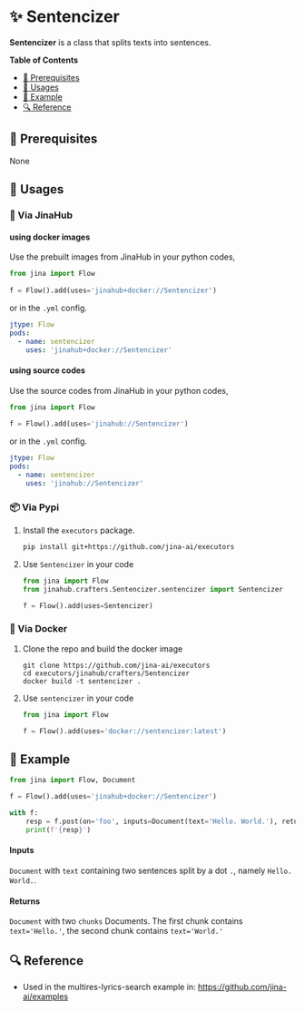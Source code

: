 # ✨ Sentencizer

**Sentencizer** is a class that splits texts into sentences.

<!-- START doctoc generated TOC please keep comment here to allow auto update -->
<!-- DON'T EDIT THIS SECTION, INSTEAD RE-RUN doctoc TO UPDATE -->
**Table of Contents**

- [🌱 Prerequisites](#-prerequisites)
- [🚀 Usages](#-usages)
- [🎉️ Example](#%EF%B8%8F-example)
- [🔍️ Reference](#%EF%B8%8F-reference)

<!-- END doctoc generated TOC please keep comment here to allow auto update -->

## 🌱 Prerequisites

None

## 🚀 Usages

### 🚚 Via JinaHub

#### using docker images
Use the prebuilt images from JinaHub in your python codes, 

```python
from jina import Flow
	
f = Flow().add(uses='jinahub+docker://Sentencizer')
```

or in the `.yml` config.
	
```yaml
jtype: Flow
pods:
  - name: sentencizer
    uses: 'jinahub+docker://Sentencizer'
```

#### using source codes
Use the source codes from JinaHub in your python codes,

```python
from jina import Flow
	
f = Flow().add(uses='jinahub://Sentencizer')
```

or in the `.yml` config.

```yaml
jtype: Flow
pods:
  - name: sentencizer
    uses: 'jinahub://Sentencizer'
```


### 📦️ Via Pypi

1. Install the `executors` package.

	```bash
	pip install git+https://github.com/jina-ai/executors
	```

1. Use `Sentencizer` in your code

	```python
	from jina import Flow
	from jinahub.crafters.Sentencizer.sentencizer import Sentencizer
	
	f = Flow().add(uses=Sentencizer)
	```


### 🐳 Via Docker

1. Clone the repo and build the docker image

	```shell
	git clone https://github.com/jina-ai/executors
	cd executors/jinahub/crafters/Sentencizer
	docker build -t sentencizer .
	```

1. Use `sentencizer` in your code

	```python
	from jina import Flow
	
	f = Flow().add(uses='docker://sentencizer:latest')
	```
	

## 🎉️ Example

```python
from jina import Flow, Document

f = Flow().add(uses='jinahub+docker://Sentencizer')

with f:
    resp = f.post(on='foo', inputs=Document(text='Hello. World.'), return_results=True)
    print(f'{resp}')
```

#### Inputs 

`Document` with `text` containing two sentences split by a dot `.`, namely `Hello. World.`.

#### Returns

`Document` with two `chunks` Documents. The first chunk contains `text='Hello.'`, the second chunk contains `text='World.'`

## 🔍️ Reference
- Used in the multires-lyrics-search example in: https://github.com/jina-ai/examples

